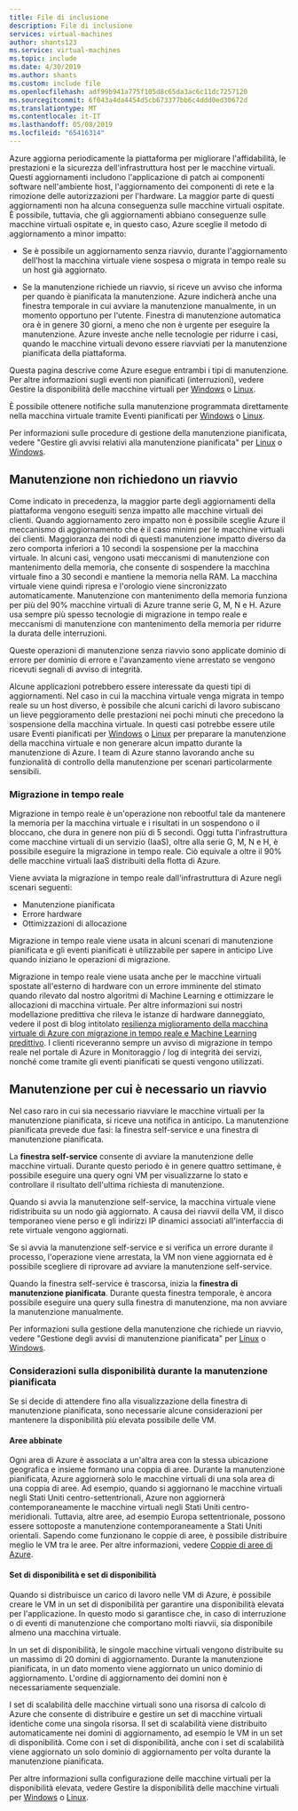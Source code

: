 ```yaml
---
title: File di inclusione
description: File di inclusione
services: virtual-machines
author: shants123
ms.service: virtual-machines
ms.topic: include
ms.date: 4/30/2019
ms.author: shants
ms.custom: include file
ms.openlocfilehash: adf99b941a775f105d8c65da3ac6c11dc7257120
ms.sourcegitcommit: 6f043a4da4454d5cb673377bb6c4ddd0ed30672d
ms.translationtype: MT
ms.contentlocale: it-IT
ms.lasthandoff: 05/08/2019
ms.locfileid: "65416314"
---
```

Azure aggiorna periodicamente la piattaforma per migliorare l'affidabilità, le prestazioni e la sicurezza dell'infrastruttura host per le macchine virtuali. Questi aggiornamenti includono l'applicazione di patch ai componenti software nell'ambiente host, l'aggiornamento dei componenti di rete e la rimozione delle autorizzazioni per l'hardware. La maggior parte di questi aggiornamenti non ha alcuna conseguenza sulle macchine virtuali ospitate. È possibile, tuttavia, che gli aggiornamenti abbiano conseguenze sulle macchine virtuali ospitate e, in questo caso, Azure sceglie il metodo di aggiornamento a minor impatto:

- Se è possibile un aggiornamento senza riavvio, durante l'aggiornamento dell'host la macchina virtuale viene sospesa o migrata in tempo reale su un host già aggiornato.

- Se la manutenzione richiede un riavvio, si riceve un avviso che informa per quando è pianificata la manutenzione. Azure indicherà anche una finestra temporale in cui avviare la manutenzione manualmente, in un momento opportuno per l'utente. Finestra di manutenzione automatica ora è in genere 30 giorni, a meno che non è urgente per eseguire la manutenzione. Azure investe anche nelle tecnologie per ridurre i casi, quando le macchine virtuali devono essere riavviati per la manutenzione pianificata della piattaforma. 

Questa pagina descrive come Azure esegue entrambi i tipi di manutenzione. Per altre informazioni sugli eventi non pianificati (interruzioni), vedere Gestire la disponibilità delle macchine virtuali per [Windows](../articles/virtual-machines/windows/manage-availability.md) o [Linux](../articles/virtual-machines/linux/manage-availability.md).

È possibile ottenere notifiche sulla manutenzione programmata direttamente nella macchina virtuale tramite Eventi pianificati per [Windows](../articles/virtual-machines/windows/scheduled-events.md) o [Linux](../articles/virtual-machines/linux/scheduled-events.md).

Per informazioni sulle procedure di gestione della manutenzione pianificata, vedere "Gestire gli avvisi relativi alla manutenzione pianificata" per [Linux](../articles/virtual-machines/linux/maintenance-notifications.md) o [Windows](../articles/virtual-machines/windows/maintenance-notifications.md).

## <a name="maintenance-not-requiring-a-reboot"></a>Manutenzione non richiedono un riavvio

Come indicato in precedenza, la maggior parte degli aggiornamenti della piattaforma vengono eseguiti senza impatto alle macchine virtuali dei clienti. Quando aggiornamento zero impatto non è possibile sceglie Azure il meccanismo di aggiornamento che è il caso minimi per le macchine virtuali dei clienti. Maggioranza dei nodi di questi manutenzione impatto diverso da zero comporta inferiori a 10 secondi la sospensione per la macchina virtuale. In alcuni casi, vengono usati meccanismi di manutenzione con mantenimento della memoria, che consente di sospendere la macchina virtuale fino a 30 secondi e mantiene la memoria nella RAM. La macchina virtuale viene quindi ripresa e l'orologio viene sincronizzato automaticamente. Manutenzione con mantenimento della memoria funziona per più del 90% macchine virtuali di Azure tranne serie G, M, N e H. Azure usa sempre più spesso tecnologie di migrazione in tempo reale e meccanismi di manutenzione con mantenimento della memoria per ridurre la durata delle interruzioni.  

Queste operazioni di manutenzione senza riavvio sono applicate dominio di errore per dominio di errore e l'avanzamento viene arrestato se vengono ricevuti segnali di avviso di integrità. 

Alcune applicazioni potrebbero essere interessate da questi tipi di aggiornamenti. Nel caso in cui la macchina virtuale venga migrata in tempo reale su un host diverso, è possibile che alcuni carichi di lavoro subiscano un lieve peggioramento delle prestazioni nei pochi minuti che precedono la sospensione della macchina virtuale. In questi casi potrebbe essere utile usare Eventi pianificati per [Windows](../articles/virtual-machines/windows/scheduled-events.md) o [Linux](../articles/virtual-machines/linux/scheduled-events.md) per preparare la manutenzione della macchina virtuale e non generare alcun impatto durante la manutenzione di Azure. I team di Azure stanno lavorando anche su funzionalità di controllo della manutenzione per scenari particolarmente sensibili. 

### <a name="live-migration"></a>Migrazione in tempo reale

Migrazione in tempo reale è un'operazione non rebootful tale da mantenere la memoria per la macchina virtuale e i risultati in un sospendono o il bloccano, che dura in genere non più di 5 secondi. Oggi tutta l'infrastruttura come macchine virtuali di un servizio (IaaS), oltre alla serie G, M, N e H, è possibile eseguire la migrazione in tempo reale. Ciò equivale a oltre il 90% delle macchine virtuali IaaS distribuiti della flotta di Azure. 

Viene avviata la migrazione in tempo reale dall'infrastruttura di Azure negli scenari seguenti:
- Manutenzione pianificata
- Errore hardware
- Ottimizzazioni di allocazione

Migrazione in tempo reale viene usata in alcuni scenari di manutenzione pianificata e gli eventi pianificati è utilizzabile per sapere in anticipo Live quando iniziano le operazioni di migrazione.

Migrazione in tempo reale viene usata anche per le macchine virtuali spostate all'esterno di hardware con un errore imminente del stimato quando rilevato dal nostro algoritmi di Machine Learning e ottimizzare le allocazioni di macchina virtuale. Per altre informazioni sui nostri modellazione predittiva che rileva le istanze di hardware danneggiato, vedere il post di blog intitolato [resilienza miglioramento della macchina virtuale di Azure con migrazione in tempo reale e Machine Learning predittivo](https://azure.microsoft.com/blog/improving-azure-virtual-machine-resiliency-with-predictive-ml-and-live-migration/?WT.mc_id=thomasmaurer-blog-thmaure). I clienti riceveranno sempre un avviso di migrazione in tempo reale nel portale di Azure in Monitoraggio / log di integrità dei servizi, nonché come tramite gli eventi pianificati se questi vengono utilizzati.

## <a name="maintenance-requiring-a-reboot"></a>Manutenzione per cui è necessario un riavvio

Nel caso raro in cui sia necessario riavviare le macchine virtuali per la manutenzione pianificata, si riceve una notifica in anticipo. La manutenzione pianificata prevede due fasi: la finestra self-service e una finestra di manutenzione pianificata.

La **finestra self-service** consente di avviare la manutenzione delle macchine virtuali. Durante questo periodo è in genere quattro settimane, è possibile eseguire una query ogni VM per visualizzarne lo stato e controllare il risultato dell'ultima richiesta di manutenzione.

Quando si avvia la manutenzione self-service, la macchina virtuale viene ridistribuita su un nodo già aggiornato. A causa dei riavvii della VM, il disco temporaneo viene perso e gli indirizzi IP dinamici associati all'interfaccia di rete virtuale vengono aggiornati.

Se si avvia la manutenzione self-service e si verifica un errore durante il processo, l'operazione viene arrestata, la VM non viene aggiornata ed è possibile scegliere di riprovare ad avviare la manutenzione self-service. 

Quando la finestra self-service è trascorsa, inizia la **finestra di manutenzione pianificata**. Durante questa finestra temporale, è ancora possibile eseguire una query sulla finestra di manutenzione, ma non avviare la manutenzione manualmente.

Per informazioni sulla gestione della manutenzione che richiede un riavvio, vedere "Gestione degli avvisi di manutenzione pianificata" per [Linux](../articles/virtual-machines/linux/maintenance-notifications.md) o [Windows](../articles/virtual-machines/windows/maintenance-notifications.md). 

### <a name="availability-considerations-during-scheduled-maintenance"></a>Considerazioni sulla disponibilità durante la manutenzione pianificata 

Se si decide di attendere fino alla visualizzazione della finestra di manutenzione pianificata, sono necessarie alcune considerazioni per mantenere la disponibilità più elevata possibile delle VM. 

#### <a name="paired-regions"></a>Aree abbinate

Ogni area di Azure è associata a un'altra area con la stessa ubicazione geografica e insieme formano una coppia di aree. Durante la manutenzione pianificata, Azure aggiornerà solo le macchine virtuali di una sola area di una coppia di aree. Ad esempio, quando si aggiornano le macchine virtuali negli Stati Uniti centro-settentrionali, Azure non aggiornerà contemporaneamente le macchine virtuali negli Stati Uniti centro-meridionali. Tuttavia, altre aree, ad esempio Europa settentrionale, possono essere sottoposte a manutenzione contemporaneamente a Stati Uniti orientali. Sapendo come funzionano le coppie di aree, è possibile distribuire meglio le VM tra le aree. Per altre informazioni, vedere [Coppie di aree di Azure](https://docs.microsoft.com/azure/best-practices-availability-paired-regions).

#### <a name="availability-sets-and-scale-sets"></a>Set di disponibilità e set di disponibilità

Quando si distribuisce un carico di lavoro nelle VM di Azure, è possibile creare le VM in un set di disponibilità per garantire una disponibilità elevata per l'applicazione. In questo modo si garantisce che, in caso di interruzione o di eventi di manutenzione che comportano molti riavvii, sia disponibile almeno una macchina virtuale.

In un set di disponibilità, le singole macchine virtuali vengono distribuite su un massimo di 20 domini di aggiornamento. Durante la manutenzione pianificata, in un dato momento viene aggiornato un unico dominio di aggiornamento. L'ordine di aggiornamento dei domini non è necessariamente sequenziale. 

I set di scalabilità delle macchine virtuali sono una risorsa di calcolo di Azure che consente di distribuire e gestire un set di macchine virtuali identiche come una singola risorsa. Il set di scalabilità viene distribuito automaticamente nei domini di aggiornamento, ad esempio le VM in un set di disponibilità. Come con i set di disponibilità, anche con i set di scalabilità viene aggiornato un solo dominio di aggiornamento per volta durante la manutenzione pianificata.

Per altre informazioni sulla configurazione delle macchine virtuali per la disponibilità elevata, vedere Gestire la disponibilità delle macchine virtuali per [Windows](../articles/virtual-machines/windows/manage-availability.md) o [Linux](../articles/virtual-machines/linux/manage-availability.md).
